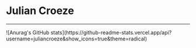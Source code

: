 <h1>Julian Croeze</h1>
<hr></hr>
![Anurag's GitHub stats](https://github-readme-stats.vercel.app/api?username=juliancroeze&show_icons=true&theme=radical)
